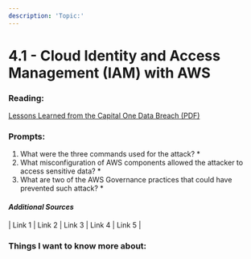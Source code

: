 ```yaml
---
description: 'Topic:'
---
```


# 4.1 - Cloud Identity and Access Management (IAM) with AWS

### Reading:

[Lessons Learned from the Capital One Data Breach (PDF)](https://www.zscaler.com/resources/white-papers/capital-one-data-breach.pdf)

### Prompts:

1. What were the three commands used for the attack?
   *
2. What misconfiguration of AWS components allowed the attacker to access sensitive data?
   *
3. What are two of the AWS Governance practices that could have prevented such attack?
   *

#### _Additional Sources_

\| Link 1 | Link 2 | Link 3 | Link 4 | Link 5 |

### Things I want to know more about:
